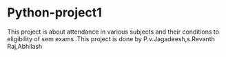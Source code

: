 # Python-project1
This project is about attendance in various subjects and their conditions to eligibility of sem exams .This project is done by P.v.Jagadeesh,s.Revanth Raj,Abhilash
